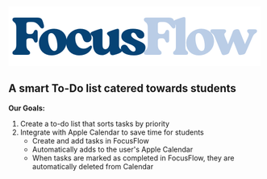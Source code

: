 ![FocusFlow](FocusFlowLogo.png)
## A smart To-Do list catered towards students

**Our Goals:**
1. Create a to-do list that sorts tasks by priority
2. Integrate with Apple Calendar to save time for students
   - Create and add tasks in FocusFlow
   - Automatically adds to the user's Apple Calendar
   - When tasks are marked as completed in FocusFlow, they are automatically deleted from Calendar
